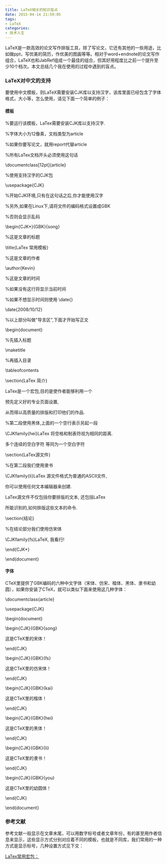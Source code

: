 ```yaml
---
title: LaTeX相关的知识盲点
date: 2015-04-14 21:59:05
tags: 
- LaTeX
categories:
- 技术人生
---
```


LaTeX是一款高效的论文写作排版工具，除了写论文，它还有其他的一些用途，比如做ppt，写优美的简历，作优美的图画等等。相对于word+endnote的论文写作组合，LaTeX也和JabRef组成一个最佳的组合，但其好用程度比之前一个提升至少10个档次。本文总结几个我在使用的过程中遇到的盲点。

### LaTeX对中文的支持

要使用中文模板，则LaTeX需要安装CJK库以支持汉字，该库里面已经包含了字体格式，大小等，怎么使用，请见下面一个简单的例子：  
<!-- more -->  
#### 模板

%要运行该模板，LaTex需要安装CJK库以支持汉字.

 %字体大小为12像素，文档类型为article

 %如果你要写论文，就用report代替article

 %所有LaTex文档开头必须使用这句话

\documentclass[12pt]{article}  

%使用支持汉字的CJK包

\usepackage{CJK}  

%开始CJK环境,只有在这句话之后,你才能使用汉字

%另外,如果在Linux下,请将文件的编码格式设置成GBK

 %否则会显示乱码

\begin{CJK*}{GBK}{song}  

%这是文章的标题

\title{LaTex 常用模板}  

%这是文章的作者

\author{Kevin}  

%这是文章的时间

%如果没有这行将显示当前时间

%如果不想显示时间则使用 \date{}

 \date{2008/10/12}  

%以上部分叫做&quot;导言区&quot;,下面才开始写正文

\begin{document}  

%先插入标题

\maketitle

 %再插入目录

\tableofcontents

 \section{LaTex 简介}

LaTex是一个宏包,目的是使作者能够利用一个

 预先定义好的专业页面设置,

从而得以高质量的排版和打印他们的作品.  

%第二段使用黑体,上面的一个空行表示另起一段

\CJKfamily{hei}LaTex 将空格和制表符视为相同的距离.

多个连续的空白字符 等同为一个空白字符

\section{LaTex源文件}

 %在第二段我们使用隶书

\CJKfamily{li}LaTex 源文件格式为普通的ASCII文件,

你可以使用任何文本编辑器来创建.  

LaTex源文件不仅包括你要排版的文本, 还包括LaTex

所能识别的,如何排版这些文本的命令.

 \section{结论}

 %在结论部分我们使用仿宋体

\CJKfamily{fs}LaTeX, 我看行!  

\end{CJK*}

 \end{document}  

#### 字体

CTeX里提供了GBK编码的六种中文字体（宋体、仿宋、楷体、黑体、隶书和幼圆），如果你安装了CTeX，就可以类似下面来使用这几种字体：

\documentclass{article}

 \usepackage{CJK}

 \begin{document}

 \begin{CJK}{GBK}{song}

这是CTeX里的宋体！

\end{CJK}  

\begin{CJK}{GBK}{fs}

这是CTeX里的仿宋体！

\end{CJK}    

\begin{CJK}{GBK}{kai}

这是CTeX里的楷体！

\end{CJK}  

\begin{CJK}{GBK}{hei}

这是CTeX里的黑体！

\end{CJK}  

\begin{CJK}{GBK}{li}

这是CTeX里的隶书！

\end{CJK}  

\begin{CJK}{GBK}{you}

这是CTeX里的幼圆体！

\end{CJK}

\end{document}    

### 参考文献

参考文献一般显示在文章末尾，可以用数字标号或者文章年份，有的甚至用作者信息来显示，这些显示方式分别对应着不同的模板，也就是不同库，我们常用的一种方式是显示标号，几种设置方式见下文：

[LaTex常用宏包：](http://zzg34b.w3.c361.com/package/reference.htm)